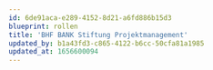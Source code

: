 ```yaml
---
id: 6de91aca-e289-4152-8d21-a6fd886b15d3
blueprint: rollen
title: 'BHF BANK Stiftung Projektmanagement'
updated_by: b1a43fd3-c865-4122-b6cc-50cfa81a1985
updated_at: 1656600094
---
```

